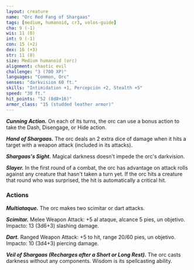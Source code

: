 ```yaml
---
layout: creature
name: "Orc Red Fang of Shargaas"
tags: [medium, humanoid, cr3, volos-guide]
cha: 9 (-1)
wis: 11 (0)
int: 9 (-1)
con: 15 (+2)
dex: 16 (+3)
str: 11 (0)
size: Medium humanoid (orc)
alignment: chaotic evil
challenge: "3 (700 XP)"
languages: "Common, Orc"
senses: "darkvision 60 ft."
skills: "Intimidation +1, Percepción +2, Stealth +5"
speed: "30 ft."
hit_points: "52 (8d8+16)"
armor_class: "15 (studded leather armor)"
---
```


***Cunning Action.*** On each of its turns, the orc can use a bonus action to take the Dash, Disengage, or Hide action.

***Hand of Shargaas.*** The orc deals an 2 extra dice of damage when it hits a target with a weapon attack (included in its attacks).

***Shargaas's Sight.*** Magical darkness doesn't impede the orc's darkvision.

***Slayer.*** In the first round of a combat, the orc has advantage on attack rolls against any creature that hasn't taken a turn yet. If the orc hits a creature that round who was surprised, the hit is automatically a critical hit.

### Actions

***Multiataque.*** The orc makes two scimitar or dart attacks.

***Scimitar.*** Melee Weapon Attack: +5 al ataque, alcance 5 pies, un objetivo. Impacto: 13 (3d6+3) slashing damage.

***Dart.*** Ranged Weapon Attack: +5 to hit, range 20/60 pies, un objetivo. Impacto: 10 (3d4+3) piercing damage.

***Veil of Shargaas (Recharges after a Short or Long Rest).*** The orc casts darkness without any components. Wisdom is its spellcasting ability.